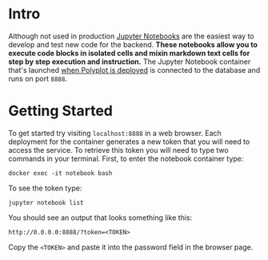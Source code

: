# Intro

Although not used in production [Jupyter Notebooks](https://jupyter.org) are the easiest way to develop and test new code for the backend. **These notebooks allow you to execute code blocks in isolated cells and mixin markdown text cells for step by step execution and instruction.** The Jupyter Notebook container that's launched [when Polyplot is deployed](https://github.com/jgphilpott/polyplot/blob/master/docs/devops/deploy/README.md) is connected to the database and runs on port `8888`.

# Getting Started

To get started try visiting `localhost:8888` in a web browser. Each deployment for the container generates a new token that you will need to access the service. To retrieve this token you will need to type two commands in your terminal. First, to enter the notebook container type:

```
docker exec -it notebook bash
```

To see the token type:

```
jupyter notebook list
```

You should see an output that looks something like this:

```
http://0.0.0.0:8888/?token=<TOKEN>
```

Copy the `<TOKEN>` and paste it into the password field in the browser page.
